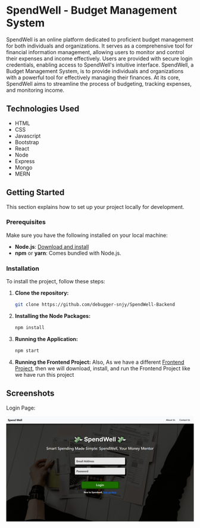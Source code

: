 # SpendWell - Budget Management System

SpendWell is an online platform dedicated to proficient budget management for both individuals and organizations. It serves as a comprehensive tool for financial information management, allowing users to monitor and control their expenses and income effectively. Users are provided with secure login credentials, enabling access to SpendWell's intuitive interface. SpendWell, a Budget Management System, is to provide individuals and organizations with a powerful tool for effectively managing their finances. At its core, SpendWell aims to streamline the process of budgeting, tracking expenses, and monitoring income.

## Technologies Used

- HTML
- CSS
- Javascript
- Bootstrap
- React
- Node
- Express
- Mongo
- MERN

## Getting Started

This section explains how to set up your project locally for development.

### Prerequisites

Make sure you have the following installed on your local machine:

- **Node.js**: [Download and install](https://nodejs.org/)
- **npm** or **yarn**: Comes bundled with Node.js.

### Installation

To install the project, follow these steps:

1. **Clone the repository:**

   ```bash
   git clone https://github.com/debugger-snjy/SpendWell-Backend
   ```

2. **Installing the Node Packages:**

   ```bash
   npm install
   ```

3. **Running the Application:**

   ```bash
   npm start
   ```

4. **Running the Frontend Project:**
   Also, As we have a different [Frontend Project](https://github.com/debugger-snjy/SpendWell-Frontend), then we will download, install, and run the Frontend Project like we have run this project

## Screenshots

Login Page:

![Login Page](screenshots/SpendWell.png)
